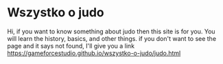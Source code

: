 # Wszystko o judo
Hi, if you want to know something about judo then this site is for you. You will learn the history, basics, and other things.
if you don't want to see the page and it says not found, I'll give you a link
https://gameforcestudio.github.io/wszystko-o-judo/judo.html

